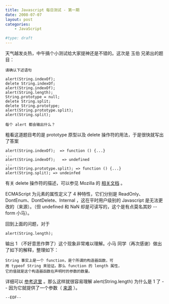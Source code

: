 ```yaml
---
title: Javascript 每日测试 - 第一期
date: 2008-07-07
layout: post
categories:
    - JavaScript

#type: draft
---
```


天气越发炎热，中午搞个小测试给大家提神还是不错的。这次是 玉伯 兄弟出的题目：

```
请确认下述语句

alert(String.indexOf);
delete String.indexOf;
alert(String.indexOf);     
alert(String.length);    
String.prototype = null;
delete String.split;
delete String.prototype;
alert(String.prototype.split);
alert(String.split);

每个 alert 都会输出什么？
```

粗看这道题目考的是 prototype 原型以及 delete 操作符的用法，于是很快就写出了答案

```
alert(String.indexOf);  => function () {...}
...
alert(String.indexOf);   => undefined
...
alert(String.prototype.split); => function () {...}
alert(String.split); => undeinfed
```

有关 delete 操作符的描述，可以参见 Mozilla 的 [相关文档](http://developer.mozilla.org/en/docs/Core_JavaScript_1.5_Reference:Operators:Special_Operators:delete_Operator) 。

ECMAScript 为元素的属性定义了 4 种特性，它们分别是 ReadOnly、DontEnum、DontDelete、Internal ，这在平时用户级别的 Javascript 是无法更改的（来源）。（但 undefined 和 NaN 却是可读写的，这个是有点莫名其妙 -- form 小马）。

回到上面的问题，对于

    alert(String.length);

输出 1 （不好意思作弊了）这个现象非常难以理解。小马 同学（再次感谢）做出了如下的解释，整理如下：

```
String 事实上是一个 function，是个所谓的构造器函数，可
用 typeof String 来验证。那么 function 的 length 属性，
它的值就是这个构造器函数在声明时的参数的数量。
```

详细可以 [参考这里](http://developer.mozilla.org/en/docs/Core_JavaScript_1.5_Reference:Global_Objects:Function:length) 。那么这样就很容易理解 alert(String.length) 为什么是 1 了 -- 因为它就提供了一个参数（ [来源](http://developer.mozilla.org/en/docs/Core_JavaScript_1.5_Reference:Global_Functions:String) ）。

`--EOF--`
